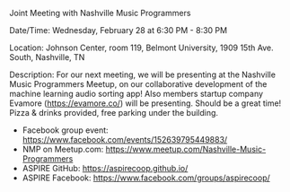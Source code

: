 Joint Meeting with Nashville Music Programmers

Date/Time: Wednesday, February 28 at 6:30 PM - 8:30 PM

Location: Johnson Center, room 119, Belmont University, 1909 15th Ave. South, Nashville, TN

Description: 
For our next meeting, we will be presenting at the Nashville Music Programmers Meetup, on our collaborative development of the machine learning audio sorting app! 
Also members startup company Evamore (https://evamore.co/) will be presenting. Should be a great time!
Pizza & drinks provided, free parking under the building.

* Facebook group event:  https://www.facebook.com/events/152639795449883/
* NMP on Meetup.com: https://www.meetup.com/Nashville-Music-Programmers
* ASPIRE GitHub: https://aspirecoop.github.io/
* ASPIRE Facebook: https://www.facebook.com/groups/aspirecoop/
